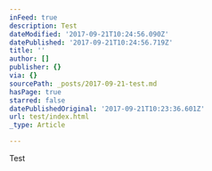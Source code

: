 ```yaml
---
inFeed: true
description: Test
dateModified: '2017-09-21T10:24:56.090Z'
datePublished: '2017-09-21T10:24:56.719Z'
title: ''
author: []
publisher: {}
via: {}
sourcePath: _posts/2017-09-21-test.md
hasPage: true
starred: false
datePublishedOriginal: '2017-09-21T10:23:36.601Z'
url: test/index.html
_type: Article

---
```

Test